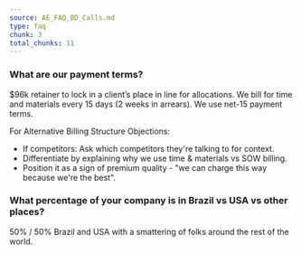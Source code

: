 ```yaml
---
source: AE_FAQ_BD_Calls.md
type: faq
chunk: 3
total_chunks: 11
---
```


### What are our payment terms?
$96k retainer to lock in a client’s place in line for allocations.
We bill for time and materials every 15 days (2 weeks in arrears).
We use net-15 payment terms.

For Alternative Billing Structure Objections:
* If competitors: Ask which competitors they're talking to for context.
* Differentiate by explaining why we use time & materials vs SOW billing.
* Position it as a sign of premium quality - "we can charge this way because we're the best".

### What percentage of your company is in Brazil vs USA vs other places?
50% / 50% Brazil and USA with a smattering of folks around the rest of the world.